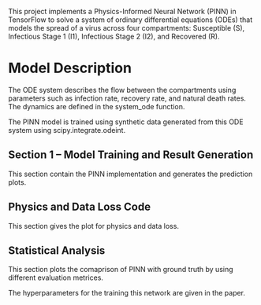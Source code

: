 This project implements a Physics-Informed Neural Network (PINN) in TensorFlow to solve a system of ordinary differential equations (ODEs) that
models the spread of a virus across four compartments: Susceptible (S), Infectious Stage 1 (I1), Infectious Stage 2 (I2), and Recovered (R).

# Model Description
The ODE system describes the flow between the compartments using parameters such as infection rate, recovery rate, and natural death rates. The dynamics are defined in the system_ode function.

The PINN model is trained using synthetic data generated from this ODE system using scipy.integrate.odeint.
## Section 1 – Model Training and Result Generation
This section contain the PINN implementation and generates the prediction plots.

## Physics and Data Loss Code
This section gives the plot for physics and data loss.

## Statistical Analysis
This section plots the comaprison of PINN with ground truth by using different evaluation metrices.

The hyperparameters for the training this network are given in the paper.
